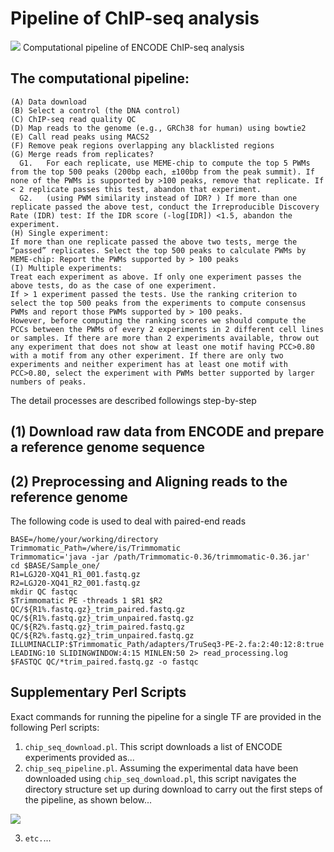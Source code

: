 # Pipeline of ChIP-seq analysis

<img src="https://github.com/chpngyu/pipeline-of-chip-seq/blob/master/data/flowchart.png">
Computational pipeline of ENCODE ChIP-seq analysis


## The computational pipeline:
```
(A)	Data download 
(B)	Select a control (the DNA control)
(C)	ChIP-seq read quality QC
(D)	Map reads to the genome (e.g., GRCh38 for human) using bowtie2
(E)	Call read peaks using MACS2 
(F)	Remove peak regions overlapping any blacklisted regions
(G)	Merge reads from replicates? 
  G1.	For each replicate, use MEME-chip to compute the top 5 PWMs from the top 500 peaks (200bp each, ±100bp from the peak summit). If none of the PWMs is supported by >100 peaks, remove that replicate. If < 2 replicate passes this test, abandon that experiment.
  G2.	(using PWM similarity instead of IDR? ) If more than one replicate passed the above test, conduct the Irreproducible Discovery Rate (IDR) test: If the IDR score (-log[IDR]) <1.5, abandon the experiment.
(H)	Single experiment: 
If more than one replicate passed the above two tests, merge the “passed” replicates. Select the top 500 peaks to calculate PWMs by MEME-chip: Report the PWMs supported by > 100 peaks	
(I)	Multiple experiments: 
Treat each experiment as above. If only one experiment passes the above tests, do as the case of one experiment.
If > 1 experiment passed the tests. Use the ranking criterion to select the top 500 peaks from the experiments to compute consensus PWMs and report those PWMs supported by > 100 peaks. 
However, before computing the ranking scores we should compute the PCCs between the PWMs of every 2 experiments in 2 different cell lines or samples. If there are more than 2 experiments available, throw out any experiment that does not show at least one motif having PCC>0.80 with a motif from any other experiment. If there are only two experiments and neither experiment has at least one motif with PCC>0.80, select the experiment with PWMs better supported by larger numbers of peaks.
```

The detail processes are described followings step-by-step 
## (1) Download raw data from ENCODE and prepare a reference genome sequence

## (2) Preprocessing and Aligning reads to the reference genome
The following code is used to deal with paired-end reads
```Shell
BASE=/home/your/working/directory
Trimmomatic_Path=/where/is/Trimmomatic
Trimmomatic='java -jar /path/Trimmomatic-0.36/trimmomatic-0.36.jar'
cd $BASE/Sample_one/
R1=LGJ20-XQ41_R1_001.fastq.gz
R2=LGJ20-XQ41_R2_001.fastq.gz
mkdir QC fastqc
$Trimmomatic PE -threads 1 $R1 $R2 QC/${R1%.fastq.gz}_trim_paired.fastq.gz QC/${R1%.fastq.gz}_trim_unpaired.fastq.gz QC/${R2%.fastq.gz}_trim_paired.fastq.gz QC/${R2%.fastq.gz}_trim_unpaired.fastq.gz ILLUMINACLIP:$Trimmomatic_Path/adapters/TruSeq3-PE-2.fa:2:40:12:8:true LEADING:10 SLIDINGWINDOW:4:15 MINLEN:50 2> read_processing.log
$FASTQC QC/*trim_paired.fastq.gz -o fastqc
```

## Supplementary Perl Scripts

Exact commands for running the pipeline for a single TF are provided in the following Perl scripts:

1. `chip_seq_download.pl`. This script downloads a list of ENCODE experiments provided as...
2. `chip_seq_pipeline.pl`. Assuming the experimental data have been downloaded using `chip_seq_download.pl`, this script navigates the directory structure set up during download to carry out the first steps of the pipeline, as shown below...

<img src="https://github.com/chpngyu/pipeline-of-chip-seq/blob/master/data/perl_directory_structure.png">

3. `etc.`...